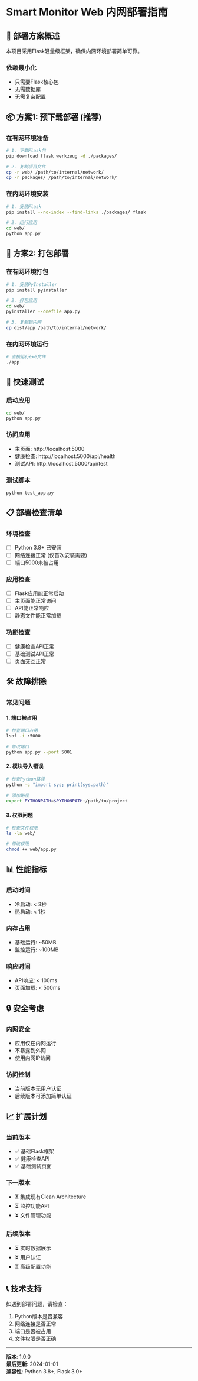 # Smart Monitor Web 内网部署指南

## 🎯 部署方案概述

本项目采用Flask轻量级框架，确保内网环境部署简单可靠。

### 依赖最小化
- 只需要Flask核心包
- 无需数据库
- 无需复杂配置

## 📦 方案1: 预下载部署 (推荐)

### 在有网环境准备
```bash
# 1. 下载Flask包
pip download flask werkzeug -d ./packages/

# 2. 复制项目文件
cp -r web/ /path/to/internal/network/
cp -r packages/ /path/to/internal/network/
```

### 在内网环境安装
```bash
# 1. 安装Flask
pip install --no-index --find-links ./packages/ flask

# 2. 运行应用
cd web/
python app.py
```

## 🚀 方案2: 打包部署

### 在有网环境打包
```bash
# 1. 安装PyInstaller
pip install pyinstaller

# 2. 打包应用
cd web/
pyinstaller --onefile app.py

# 3. 复制到内网
cp dist/app /path/to/internal/network/
```

### 在内网环境运行
```bash
# 直接运行exe文件
./app
```

## 🔧 快速测试

### 启动应用
```bash
cd web/
python app.py
```

### 访问应用
- 主页面: http://localhost:5000
- 健康检查: http://localhost:5000/api/health
- 测试API: http://localhost:5000/api/test

### 测试脚本
```bash
python test_app.py
```

## 📋 部署检查清单

### 环境检查
- [ ] Python 3.8+ 已安装
- [ ] 网络连接正常 (仅首次安装需要)
- [ ] 端口5000未被占用

### 应用检查
- [ ] Flask应用能正常启动
- [ ] 主页面能正常访问
- [ ] API能正常响应
- [ ] 静态文件能正常加载

### 功能检查
- [ ] 健康检查API正常
- [ ] 基础测试API正常
- [ ] 页面交互正常

## 🛠️ 故障排除

### 常见问题

#### 1. 端口被占用
```bash
# 检查端口占用
lsof -i :5000

# 修改端口
python app.py --port 5001
```

#### 2. 模块导入错误
```bash
# 检查Python路径
python -c "import sys; print(sys.path)"

# 添加路径
export PYTHONPATH=$PYTHONPATH:/path/to/project
```

#### 3. 权限问题
```bash
# 检查文件权限
ls -la web/

# 修改权限
chmod +x web/app.py
```

## 📊 性能指标

### 启动时间
- 冷启动: < 3秒
- 热启动: < 1秒

### 内存占用
- 基础运行: ~50MB
- 监控运行: ~100MB

### 响应时间
- API响应: < 100ms
- 页面加载: < 500ms

## 🔒 安全考虑

### 内网安全
- 应用仅在内网运行
- 不暴露到外网
- 使用内网IP访问

### 访问控制
- 当前版本无用户认证
- 后续版本可添加简单认证

## 📈 扩展计划

### 当前版本
- ✅ 基础Flask框架
- ✅ 健康检查API
- ✅ 基础测试页面

### 下一版本
- ⏳ 集成现有Clean Architecture
- ⏳ 监控功能API
- ⏳ 文件管理功能

### 后续版本
- ⏳ 实时数据展示
- ⏳ 用户认证
- ⏳ 高级配置功能

## 📞 技术支持

如遇到部署问题，请检查：
1. Python版本是否兼容
2. 网络连接是否正常
3. 端口是否被占用
4. 文件权限是否正确

---

**版本**: 1.0.0  
**最后更新**: 2024-01-01  
**兼容性**: Python 3.8+, Flask 3.0+ 